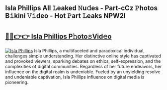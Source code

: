 ## Isla Phillips All 𝙻eaked 𝙽u𝚍es - Part-cCz 𝙿hotos B𝚒kini 𝚅𝚒deo - Hot 𝙿art 𝙻eaks NPW2I

# <h2><a href="http://ld4w2n7.urlbe.top/?page=Isla+Phillips">🔗🔗👉👉 Isla Phillips P𝚑oto𝚜Vid𝚎o</a></h2>

[![Isla Phillips](https://i.imgur.com/eBuTRDB.gif)](http://ld4w2n7.urlbe.top/?page=Isla+Phillips)
Isla Phillips, a multifaceted and paradoxical individual, challenges simple understanding. Her distinctive online style has captivated and provoked viewers, sparking debates on ethics, self-expression, and the complexities of digital communities. Regardless of her future endeavors, her influence on the digital realm is undeniable. Fueled by an unyielding resolve and undeniable captivation, Isla Phillips influence on digital media is pioneering.
